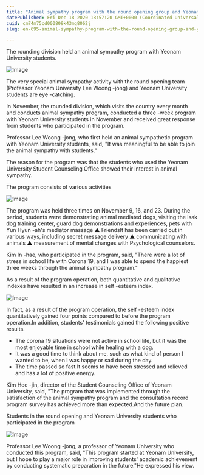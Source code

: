 ```yaml
---
title: "Animal sympathy program with the round opening group and Yeonam University students"
datePublished: Fri Dec 18 2020 18:57:20 GMT+0000 (Coordinated Universal Time)
cuid: cm74m75cd000809k43mg8062j
slug: en-695-animal-sympathy-program-with-the-round-opening-group-and-yeonam-university-students

---
```



The rounding division held an animal sympathy program with Yeonam University students.

![Image](https://cdn.hashnode.com/res/hashnode/image/upload/v1739528226238/f96576b9-66ab-4855-80ad-06cf5c2971cd.jpeg)

The very special animal sympathy activity with the round opening team (Professor Yeonam University Lee Woong -jong) and Yeonam University students are eye -catching.

In November, the rounded division, which visits the country every month and conducts animal sympathy program, conducted a three -week program with Yeonam University students in November and received great response from students who participated in the program.

Professor Lee Woong -jong, who first held an animal sympathetic program with Yeonam University students, said, "It was meaningful to be able to join the animal sympathy with students."

The reason for the program was that the students who used the Yeonam University Student Counseling Office showed their interest in animal sympathy.

The program consists of various activities

![Image](https://cdn.hashnode.com/res/hashnode/image/upload/v1739528229163/d6d73289-16b8-4e23-82b0-17db38019d1c.jpeg)

The program was held three times on November 9, 16, and 23. During the period, students were demonstrating animal mediated dogs, visiting the Isak dog training center, guard dog demonstrations and experiences, pets with Yun Hyun -ah's mediator massage ▲ FriendsIt has been carried out in various ways, including secret message delivery ▲ communicating with animals ▲ measurement of mental changes with Psychological counselors.

Kim In -hae, who participated in the program, said, "There were a lot of stress in school life with Corona 19, and I was able to spend the happiest three weeks through the animal sympathy program."

As a result of the program operation, both quantitative and qualitative indexes have resulted in an increase in self -esteem index.

![Image](https://cdn.hashnode.com/res/hashnode/image/upload/v1739528231726/cdeaa45e-7921-4f07-a191-429de6786b47.jpeg)

In fact, as a result of the program operation, the self -esteem index quantitatively gained four points compared to before the program operation.In addition, students' testimonials gained the following positive results.

- The corona 19 situations were not active in school life, but it was the most enjoyable time in school while healing with a dog.
- It was a good time to think about me, such as what kind of person I wanted to be, when I was happy or sad during the day.
- The time passed so fast.It seems to have been stressed and relieved and has a lot of positive energy.

Kim Hee -jin, director of the Student Counseling Office of Yeonam University, said, "The program that was implemented through the satisfaction of the animal sympathy program and the consultation record program survey has achieved more than expected.And the future plan.

Students in the round opening and Yeonam University students who participated in the program

![Image](https://cdn.hashnode.com/res/hashnode/image/upload/v1739528233960/5531b384-4dc6-4795-97b1-afd87042924d.jpeg)

Professor Lee Woong -jong, a professor of Yeonam University who conducted this program, said, "This program started at Yeonam University, but I hope to play a major role in improving students' academic achievement by conducting systematic preparation in the future."He expressed his view.